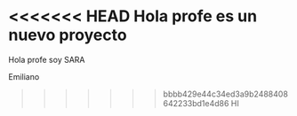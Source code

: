 <<<<<<< HEAD
Hola profe es un nuevo proyecto
=======
Hola profe soy SARA

Emiliano

> > > > > > > bbbb429e44c34ed3a9b2488408642233bd1e4d86
> > > > > > > HI
